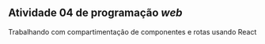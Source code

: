 ## Atividade 04 de programação _web_
Trabalhando com compartimentação de componentes e rotas usando React
